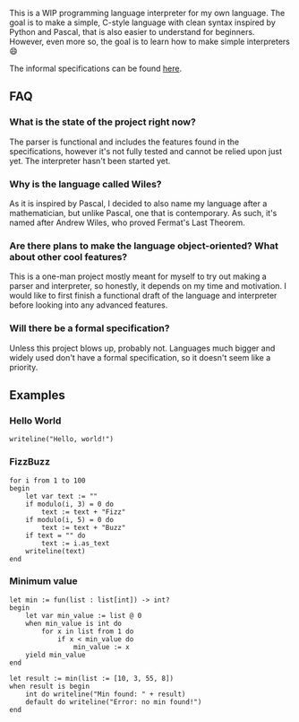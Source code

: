 This is a WIP programming language interpreter for my own language. The goal is to make a simple, C-style language with clean syntax inspired by Python and Pascal, that is also easier to understand for beginners. However, even more so, the goal is to learn how to make simple interpreters 😄

The informal specifications can be found [here](specifications.md).

## FAQ
### What is the state of the project right now?
The parser is functional and includes the features found in the specifications, however it's not fully tested and cannot be relied upon just yet. The interpreter hasn't been started yet.

### Why is the language called Wiles?
As it is inspired by Pascal, I decided to also name my language after a mathematician, but unlike Pascal, one that is contemporary. As such, it's named after Andrew Wiles, who proved Fermat's Last Theorem.

### Are there plans to make the language object-oriented? What about other cool features?
This is a one-man project mostly meant for myself to try out making a parser and interpreter, so honestly, it depends on my time and motivation. I would like to first finish a functional draft of the language and interpreter before looking into any advanced features.

### Will there be a formal specification?
Unless this project blows up, probably not. Languages much bigger and widely used don't have a formal specification, so it doesn't seem like a priority.

## Examples
### Hello World
```
writeline("Hello, world!")
```
### FizzBuzz
```
for i from 1 to 100
begin
    let var text := ""
    if modulo(i, 3) = 0 do
        text := text + "Fizz"
    if modulo(i, 5) = 0 do
        text := text + "Buzz"
    if text = "" do
        text := i.as_text
    writeline(text)
end 
```
### Minimum value

```
let min := fun(list : list[int]) -> int?
begin
    let var min_value := list @ 0
    when min_value is int do
        for x in list from 1 do
            if x < min_value do
                min_value := x
    yield min_value
end

let result := min(list := [10, 3, 55, 8])
when result is begin
    int do writeline("Min found: " + result)
    default do writeline("Error: no min found!")
end
```
